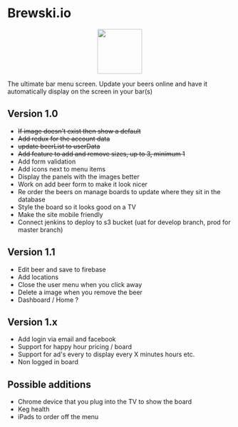 # Brewski.io
<p align="center">
<img src="https://firebasestorage.googleapis.com/v0/b/brewski-7c778.appspot.com/o/images%2FEq6iYFZROSMcWNtbnEt4xx6LsxC2%2FLogo%2Fbrewski-logo.png?alt=media&token=30cbdafa-aac7-4084-888f-7edf8f477670" width="100">
</p>
The ultimate bar menu screen. Update your beers online and have it automatically display on the screen in your bar(s) 

## Version 1.0

- ~~If image doesn't exist then show a default~~
- ~~Add redux for the account data~~
- ~~update beerList to userData~~
- ~~Add feature to add and remove sizes, up to 3, minimum 1~~
- Add form validation
- Add icons next to menu items
- Display the panels with the images better
- Work on add beer form to make it look nicer
- Re order the beers on manage boards to update where they sit in the database
- Style the board so it looks good on a TV
- Make the site mobile friendly 
- Connect jenkins to deploy to s3 bucket (uat for develop branch, prod for master branch)

## Version 1.1

- Edit beer and save to firebase
- Add locations
- Close the user menu when you click away
- Delete a image when you remove the beer
- Dashboard / Home ?

## Version 1.x

- Add login via email and facebook
- Support for happy hour pricing / board
- Support for ad's every to display every X minutes hours etc.
- Non logged in board

## Possible additions

- Chrome device that you plug into the TV to show the board
- Keg health
- iPads to order off the menu


